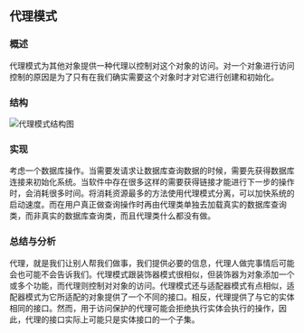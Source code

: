## 代理模式

### 概述
代理模式为其他对象提供一种代理以控制对这个对象的访问。对一个对象进行访问控制的原因是为了只有在我们确实需要这个对象时才对它进行创建和初始化。

### 结构
![代理模式结构图](http://7u2eqw.com1.z0.glb.clouddn.com/代理模式结构图.jpg)

### 实现
考虑一个数据库操作。当需要发请求让数据库查询数据的时候，需要先获得数据库连接来初始化系统。当软件中存在很多这样的需要获得链接才能进行下一步的操作时，会消耗很多时间。将消耗资源最多的方法使用代理模式分离，可以加快系统的启动速度。而在用户真正做查询操作时再由代理类单独去加载真实的数据库查询类，而非真实的数据库查询类，而且代理类什么都没有做。

### 总结与分析
代理，就是我们让别人帮我们做事，我们提供必要的信息，代理人做完事情后可能会也可能不会告诉我们。代理模式跟装饰器模式很相似，但装饰器为对象添加一个或多个功能，而代理则控制对对象的访问。代理模式还与适配器模式有点相似，适配器模式为它所适配的对象提供了一个不同的接口。相反，代理提供了与它的实体相同的接口。然而，用于访问保护的代理可能会拒绝执行实体会执行的操作，因此，代理的接口实际上可能只是实体接口的一个子集。
